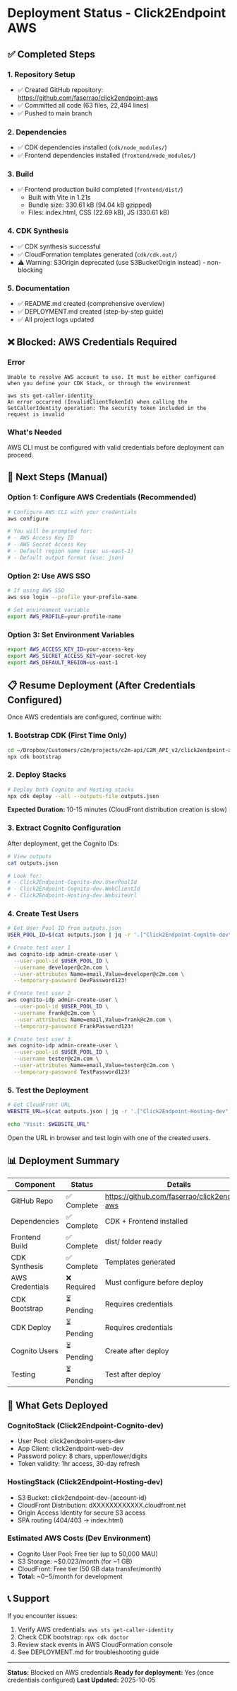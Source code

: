 # Deployment Status - Click2Endpoint AWS

## ✅ Completed Steps

### 1. Repository Setup
- ✅ Created GitHub repository: https://github.com/faserrao/click2endpoint-aws
- ✅ Committed all code (63 files, 22,494 lines)
- ✅ Pushed to main branch

### 2. Dependencies
- ✅ CDK dependencies installed (`cdk/node_modules/`)
- ✅ Frontend dependencies installed (`frontend/node_modules/`)

### 3. Build
- ✅ Frontend production build completed (`frontend/dist/`)
  - Built with Vite in 1.21s
  - Bundle size: 330.61 kB (94.04 kB gzipped)
  - Files: index.html, CSS (22.69 kB), JS (330.61 kB)

### 4. CDK Synthesis
- ✅ CDK synthesis successful
- ✅ CloudFormation templates generated (`cdk/cdk.out/`)
- ⚠️ Warning: S3Origin deprecated (use S3BucketOrigin instead) - non-blocking

### 5. Documentation
- ✅ README.md created (comprehensive overview)
- ✅ DEPLOYMENT.md created (step-by-step guide)
- ✅ All project logs updated

## ❌ Blocked: AWS Credentials Required

### Error
```
Unable to resolve AWS account to use. It must be either configured when you define your CDK Stack, or through the environment

aws sts get-caller-identity
An error occurred (InvalidClientTokenId) when calling the GetCallerIdentity operation: The security token included in the request is invalid
```

### What's Needed
AWS CLI must be configured with valid credentials before deployment can proceed.

## 🔧 Next Steps (Manual)

### Option 1: Configure AWS Credentials (Recommended)

```bash
# Configure AWS CLI with your credentials
aws configure

# You will be prompted for:
# - AWS Access Key ID
# - AWS Secret Access Key
# - Default region name (use: us-east-1)
# - Default output format (use: json)
```

### Option 2: Use AWS SSO

```bash
# If using AWS SSO
aws sso login --profile your-profile-name

# Set environment variable
export AWS_PROFILE=your-profile-name
```

### Option 3: Set Environment Variables

```bash
export AWS_ACCESS_KEY_ID=your-access-key
export AWS_SECRET_ACCESS_KEY=your-secret-key
export AWS_DEFAULT_REGION=us-east-1
```

## 📋 Resume Deployment (After Credentials Configured)

Once AWS credentials are configured, continue with:

### 1. Bootstrap CDK (First Time Only)
```bash
cd ~/Dropbox/Customers/c2m/projects/c2m-api/C2M_API_v2/click2endpoint-aws/cdk
npx cdk bootstrap
```

### 2. Deploy Stacks
```bash
# Deploy both Cognito and Hosting stacks
npx cdk deploy --all --outputs-file outputs.json
```

**Expected Duration:** 10-15 minutes (CloudFront distribution creation is slow)

### 3. Extract Cognito Configuration

After deployment, get the Cognito IDs:

```bash
# View outputs
cat outputs.json

# Look for:
# - Click2Endpoint-Cognito-dev.UserPoolId
# - Click2Endpoint-Cognito-dev.WebClientId
# - Click2Endpoint-Hosting-dev.WebsiteUrl
```

### 4. Create Test Users

```bash
# Get User Pool ID from outputs.json
USER_POOL_ID=$(cat outputs.json | jq -r '.["Click2Endpoint-Cognito-dev"].UserPoolId')

# Create test user 1
aws cognito-idp admin-create-user \
  --user-pool-id $USER_POOL_ID \
  --username developer@c2m.com \
  --user-attributes Name=email,Value=developer@c2m.com \
  --temporary-password DevPassword123!

# Create test user 2
aws cognito-idp admin-create-user \
  --user-pool-id $USER_POOL_ID \
  --username frank@c2m.com \
  --user-attributes Name=email,Value=frank@c2m.com \
  --temporary-password FrankPassword123!

# Create test user 3
aws cognito-idp admin-create-user \
  --user-pool-id $USER_POOL_ID \
  --username tester@c2m.com \
  --user-attributes Name=email,Value=tester@c2m.com \
  --temporary-password TestPassword123!
```

### 5. Test the Deployment

```bash
# Get CloudFront URL
WEBSITE_URL=$(cat outputs.json | jq -r '.["Click2Endpoint-Hosting-dev"].WebsiteUrl')

echo "Visit: $WEBSITE_URL"
```

Open the URL in browser and test login with one of the created users.

## 📊 Deployment Summary

| Component | Status | Details |
|-----------|--------|---------|
| GitHub Repo | ✅ Complete | https://github.com/faserrao/click2endpoint-aws |
| Dependencies | ✅ Complete | CDK + Frontend installed |
| Frontend Build | ✅ Complete | dist/ folder ready |
| CDK Synthesis | ✅ Complete | Templates generated |
| AWS Credentials | ❌ Required | Must configure before deploy |
| CDK Bootstrap | ⏳ Pending | Requires credentials |
| CDK Deploy | ⏳ Pending | Requires credentials |
| Cognito Users | ⏳ Pending | Create after deploy |
| Testing | ⏳ Pending | Test after deploy |

## 🎯 What Gets Deployed

### CognitoStack (Click2Endpoint-Cognito-dev)
- User Pool: click2endpoint-users-dev
- App Client: click2endpoint-web-dev
- Password policy: 8 chars, upper/lower/digits
- Token validity: 1hr access, 30-day refresh

### HostingStack (Click2Endpoint-Hosting-dev)
- S3 Bucket: click2endpoint-dev-{account-id}
- CloudFront Distribution: dXXXXXXXXXXXX.cloudfront.net
- Origin Access Identity for secure S3 access
- SPA routing (404/403 → index.html)

### Estimated AWS Costs (Dev Environment)
- Cognito User Pool: Free tier (up to 50,000 MAU)
- S3 Storage: ~$0.023/month (for ~1 GB)
- CloudFront: Free tier (50 GB data transfer/month)
- **Total:** ~$0-$5/month for development

## 📞 Support

If you encounter issues:
1. Verify AWS credentials: `aws sts get-caller-identity`
2. Check CDK bootstrap: `npx cdk doctor`
3. Review stack events in AWS CloudFormation console
4. See DEPLOYMENT.md for troubleshooting guide

---

**Status:** Blocked on AWS credentials
**Ready for deployment:** Yes (once credentials configured)
**Last Updated:** 2025-10-05
